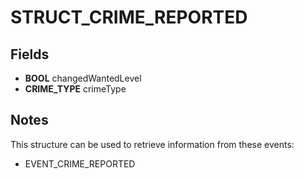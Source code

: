 # STRUCT_CRIME_REPORTED

## Fields
* **BOOL** changedWantedLevel
* **CRIME_TYPE** crimeType

## Notes
This structure can be used to retrieve information from these events:
- EVENT_CRIME_REPORTED